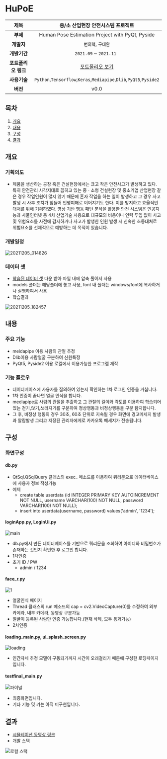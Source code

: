 <!-- ![header](https://capsule-render.vercel.app/api?type=slice&color=auto&height=200&text=HuPoE&fontAlign=70&rotate=13&fontAlignY=25&desc=Human%20Pose%20Estimation&descAlign=70&descAlignY=47) -->

# HuPoE



| **제목**   |중/소 산업현장 안전시스템 프로젝트 |
| :---: | :---: | 
| **부제**   |Human Pose Estimation Project with PyQt, Pyside|
| **개발자**   |`변의혁`, `구태완`|
| **개발기간**   |`2021.09` ~ `2021.11 `| 
| **포트폴리오 링크** | [포트폴리오 보기](https://www.miricanvas.com/v/1ojqh0) |
| **사용기술** | `Python`,`Tensorflow`,`Keras`,`Mediapipe`,`Dlib`,`PyQt5`,`Pyside2` |
| **버전** | v0.0 |

## 목차
1. [개요](#개요)
2. [내용](#내용)
3. [구성](#구성)
4. [결과](#결과)



## 개요
### 기획의도
 - 제품을 생산하는 공장 혹은 건설현장에서는 크고 작은 안전사고가 발생하고 있다. 특히 안전관리 사각지대로 꼽히고 있는 중ㆍ소형 건설현장 및 중소기업 산업현장 같은 경우 작업인원이 많지 않기 때문에 혼자 작업을 하는 일이 발생하고 그 경우 사고 발생 시 사후 조치가 힘들어 인명피해로 이어지기도 한다. 이를 방지하고 효율적인 대처를 위해 기획하였다. 영상 기반 행동 패턴 분석을 활용한 안전 시스템은 인공지능과 사물인터넷 등 4차 산업기술 사용으로 대규모의 비용이나 인력 투입 없이 사고 및 위험요소를 사전에 감지하거나 사고가 발생한 인원 발생 시 신속한 초동대처로 위험요소를 선제적으로 예방하는 데 목적이 있습니다.

### 개발일정
![20211205_014826](https://user-images.githubusercontent.com/84761763/144717566-e9187c72-b6f1-480a-933a-8295591ee489.png)

### 데이터 셋
 - [학습된 데이터 셋](https://drive.google.com/file/d/1GcxSzzDbk1N9Z6yUkTPrt-YcfjGv6lJJ/view?usp=sharing) 다운 받아 파일 내에 압축 풀어서 사용
 - models 폴더는 해당폴더에 놓고 사용, font 내 폴더는 windows/font에 복사하거나 실행하여서 사용
 - 학습결과

![20211205_182457](https://user-images.githubusercontent.com/84761763/144740993-b4b5e421-9381-4027-a6aa-afdef566c84f.png)


## 내용
### 주요 기능
 - meidapipe 이용 사람의 관절 추정
 - Dlib이용 사람얼굴 구분하여 신원특정
 - PyQt5, Pyside2 이용 로컬에서 이용가능한 프로그램 제작

### 기능 플로우
 - 데이터베이스에 사용자를 질의하여 있는지 확인하는 1차 로그인 인증을 거칩니다.
 - 1차 인증이 끝나면 얼굴 인식을 합니다.
 - mediapipe로 사람의 관절을 추출하고 그 관절의 길이와 각도를 이용하여 학습되어있는 걷기,앉기,쓰러지기를 구분하여 정상행동과 비정상행동을 구분 탐지합니다.
 - 그 후, 비정상 행동의 경우 30초, 60초 단위로 지속될 경우 화면에 경고메세지 발생과 알람발생 그리고 지정된 관리자에게로 카카오톡 메세지가 전송됩니다.

## 구성
### 화면구성
#### db.py
 - QtSql.QSqlQuery 클래스의 exec_ 메소드를 이용하여 쿼리문으로 데이터베이스에 사용자 정보 작성가능
 - 예제
    - create table userdata (id INTEGER PRIMARY KEY AUTOINCREMENT NOT NULL, username VARCHAR(100) NOT NULL, password VARCHAR(100) NOT NULL);
    - insert into userdata(username, password) values('admin', '1234');
#### loginApp.py, LoginUi.py
 ![main](https://user-images.githubusercontent.com/84761763/144741765-7833dc0b-bb97-4665-b899-c6ab58ed7583.png)
 - db.py에서 만든 데이터베이스를 기반으로 쿼리문을 조회하여 아이디와 비밀번호가 존재하는 것인지 확인한 후 로그인 합니다.
 - 1차인증
 - 초기 ID / PW
    - admin / 1234
#### face_r.py
 ![1](https://user-images.githubusercontent.com/84761763/144741535-4197f07f-99c0-4318-b3c3-51e03b579430.png)
 - 얼굴인식 페이지
 - Thread 클래스의 run 메소드의 cap = cv2.VideoCapture(0)를 수정하여 외부 카메라, 내부 카메라, 동영상 구분가능
 - 얼굴이 등록된 사람만 인증 가능합니다.(현재 삭제, 모두 통과가능)
 - 2차인증

#### loading_main.py, ui_splash_screen.py
 ![loading](https://user-images.githubusercontent.com/84761763/144741914-f1d4379d-279f-4f5f-9c5b-6a26e68df4a0.png)
 - 인간자세 추정 모델이 구동되기까지 시간이 오래걸리기 때문에 구성한 로딩페이지입니다.

#### testfinal_main.py
 ![파이널](https://user-images.githubusercontent.com/84761763/144741984-6a44af60-d827-40a1-ae1b-7435ad78abd5.png)
 - 최종화면입니다.
 - 기타 기능 및 키는 아직 미구현입니다.

## 결과
 - [시뮬레이션 동영상 링크](https://youtu.be/lE7QpYeMWs0) 
 - 개발 스택

 ![로컬 스택](https://user-images.githubusercontent.com/84761763/144742637-9a6d2284-e31f-4cc5-95a3-3709df1d2c3e.png)

